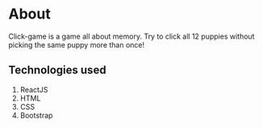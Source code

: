 # About

Click-game is a game all about memory. Try to click all 12 puppies without picking the same puppy more than once! 




## Technologies used
1) ReactJS
2) HTML
3) CSS
4) Bootstrap


